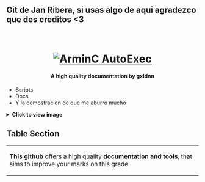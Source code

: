 ## Git de Jan Ribera, si usas algo de aqui agradezco que des creditos <3

<h1 align="center">
  <br>
  <a href="https://github.com/gxldnn/edt/archive/master.zip"><img src="https://media-assets.grailed.com/prd/detail-page/e8e6023691be46a788512e57c24db2df" alt="ArminC AutoExec"></a>
</h1>

<h4 align="center">A high quality documentation by gxldnn</h4>

- Scripts
- Docs
- Y la demostracion de que me aburro mucho

<details>
<summary><b>Click to view image</b></summary>

![Crema de mani](https://i.imgur.com/0QKSNkp.jpeg)

</details>

## Table Section
<table>
<tr>
<td>

**This github** offers a high quality **documentation and tools**, that aims to improve your marks on this grade.

</td>
</tr>
</table>

